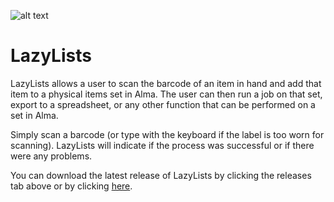 ![alt text](https://developers.exlibrisgroup.com/wp-content/uploads/2018/11/lazy_lists_1.png)
# LazyLists
LazyLists allows a user to scan the barcode of an item in hand and add that item to a physical items set in Alma. The user can then run a job on that set, export to a spreadsheet, or any other function that can be performed on a set in Alma.

Simply scan a barcode (or type with the keyboard if the label is too worn for scanning). LazyLists will indicate if the process was successful or if there were any problems.

You can download the latest release of LazyLists by clicking the releases tab above or by clicking [here](https://github.com/MrJeremyHobbs/LazyLists/releases).
